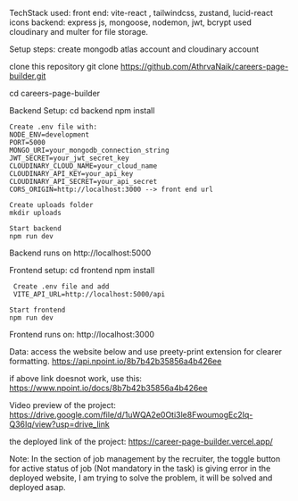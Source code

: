 TechStack used: 
  front end: vite-react , tailwindcss, zustand, lucid-react icons
  backend: express js, mongoose, nodemon, jwt, bcrypt
  used cloudinary and multer for file storage.

Setup steps:
  create mongodb atlas account and cloudinary account
  
  clone this repository
  git clone https://github.com/AthrvaNaik/careers-page-builder.git
  
  cd careers-page-builder

  Backend Setup:
    cd backend
    npm install

    Create .env file with:
    NODE_ENV=development
    PORT=5000
    MONGO_URI=your_mongodb_connection_string
    JWT_SECRET=your_jwt_secret_key
    CLOUDINARY_CLOUD_NAME=your_cloud_name
    CLOUDINARY_API_KEY=your_api_key
    CLOUDINARY_API_SECRET=your_api_secret
    CORS_ORIGIN=http://localhost:3000 --> front end url

    Create uploads folder
    mkdir uploads
    
    Start backend
    npm run dev

  Backend runs on http://localhost:5000


  Frontend setup:
    cd frontend
    npm install

     Create .env file and add
     VITE_API_URL=http://localhost:5000/api

    Start frontend
    npm run dev

  Frontend runs on: http://localhost:3000


Data:
  access the website below and use preety-print extension for clearer formatting.
  https://api.npoint.io/8b7b42b35856a4b426ee

  if above link doesnot work, use this: https://www.npoint.io/docs/8b7b42b35856a4b426ee

Video preview of the project: https://drive.google.com/file/d/1uWQA2e0Oti3le8FwoumogEc2Iq-Q36Iq/view?usp=drive_link

the deployed link of the project: https://career-page-builder.vercel.app/

Note: In the section of job management by the recruiter, the toggle button for active status of job (Not mandatory in the task) is giving error in the deployed website, I am trying to solve the problem, it will be solved and deployed asap.



